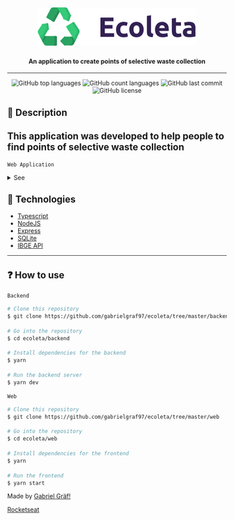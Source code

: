 <h1 align="center">
    <img src="public/extras-aula-1/github/logo.svg" />
</h1>

<h4 align="center">
    An application to create points of selective waste collection
</h4>

---

<p align="center">
  <img alt="GitHub top languages" src="https://img.shields.io/github/languages/top/gabrielgraf97/ecoleta.svg">

  <img alt="GitHub count languages" src="https://img.shields.io/github/languages/count/gabrielgraf97/ecoleta.svg">

  <img alt="GitHub last commit" src="https://img.shields.io/github/last-commit/gabrielgraf97/ecoleta.svg">

  <img alt="GitHub license" src="https://img.shields.io/github/license/gabrielgraf97/ecoleta.svg">
</p>

<h2>📔 Description</h2>

## This application was developed to help people to find points of selective waste collection

`Web Application`

<details>
  <summary>See</summary>

![Frontend1](public/extras-aula-1/github/home-desktop.png)
![Frontend2](public/extras-aula-1/github/cadastro-desktop.png)
![Frontend3](public/extras-aula-1/github/search-desktop.png)
![Frontend4](public/extras-aula-1/github/result-desktop.png)


</details>

<h2>🚀 Technologies</h2>

- [Typescript](https://www.typescriptlang.org/)
- [NodeJS](https://nodejs.org)
- [Express](https://expressjs.com/pt-br/)
- [SQLite](https://www.sqlite.org/index.html)
- [IBGE API](https://servicodados.ibge.gov.br/api/docs)

---

<h2>❓ How to use</h2>

`Backend`

```bash
# Clone this repository
$ git clone https://github.com/gabrielgraf97/ecoleta/tree/master/backend

# Go into the repository
$ cd ecoleta/backend

# Install dependencies for the backend
$ yarn

# Run the backend server
$ yarn dev
```

`Web`

```bash
# Clone this repository
$ git clone https://github.com/gabrielgraf97/ecoleta/tree/master/web

# Go into the repository
$ cd ecoleta/web

# Install dependencies for the frontend
$ yarn

# Run the frontend
$ yarn start

```

Made by [Gabriel Gräf!](https://www.linkedin.com/in/gabriel-gr%C3%A4f-86a4a570/)

[Rocketseat](https://rocketseat.com.br/)
